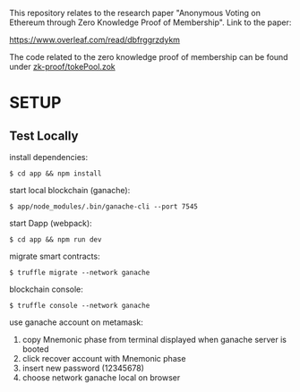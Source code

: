 This repository relates to the research paper "Anonymous Voting on Ethereum through Zero Knowledge Proof of Membership".
Link to the paper:

https://www.overleaf.com/read/dbfrggrzdykm

The code related to the zero knowledge proof of membership can be found under [zk-proof/tokePool.zok](https://github.com/alvaro-alonso/Ethereum-Anonymous-Voting/blob/master/zk-proof/tokenPool.zok)

# SETUP

## Test Locally

install dependencies:

    $ cd app && npm install

start local blockchain (ganache):

    $ app/node_modules/.bin/ganache-cli --port 7545

start Dapp (webpack):

    $ cd app && npm run dev

migrate smart contracts:

    $ truffle migrate --network ganache

blockchain console:

    $ truffle console --network ganache

use ganache account on metamask:

1. copy Mnemonic phase from terminal displayed when ganache server is booted
2. click recover account with Mnemonic phase
3. insert new password (12345678)
4. choose network ganache local on browser

